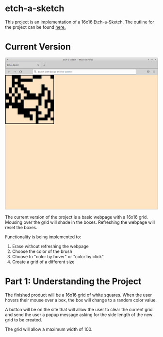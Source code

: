 # etch-a-sketch

This project is an implementation of a 16x16 Etch-a-Sketch. The outline for the project can be found [here.](https://www.theodinproject.com/paths/foundations/courses/foundations/lessons/etch-a-sketch-project)

# Current Version

![A prototype](img/prototype.png)

The current version of the project is a basic webpage with a 16x16 grid. Mousing over the grid will shade in the boxes. Refreshing the webpage will reset the boxes.

Functionality is being implemented to:

1. Erase without refreshing the webpage
2. Choose the color of the brush
3. Choose to "color by hover" or "color by click"
4. Create a grid of a different size

# Part 1: Understanding the Project

The finished product will be a 16x16 grid of white squares. When the user hovers their mouse over a box, the box will change to a random color value. 

A button will be on the site that will allow the user to clear the current grid and send the user a popup message asking for the side length of the new grid to be created.

The grid will allow a maximum width of 100.

